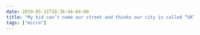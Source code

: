 ```yaml
---
date: 2019-05-31T18:36:44-04:00
title: "My kid can’t name our street and thinks our city is called “UK” but *does* know that we’re on Earth in the Milky Way galaxy."
tags: ["micro"]
---
```

